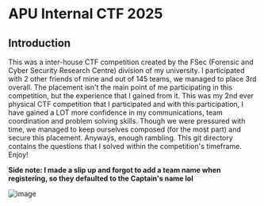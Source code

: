# APU Internal CTF 2025
## Introduction
This was a inter-house CTF competition created by the FSec (Forensic and Cyber Security Research Centre) division of my university. I participated with 2 other friends of mine and out of 145 teams, we managed to place 3rd overall. The placement isn't the main point of me participating in this competition, but the experience that I gained from it. This was my 2nd ever physical CTF competition that I participated and with this participation, I have gained a LOT more confidence in my communications, team coordination and problem solving skills. Though we were pressured with time, we managed to keep ourselves composed (for the most part) and secure this placement.
Anyways, enough rambling. This git directory contains the questions that I solved within the competition's timeframe. Enjoy!

**Side note: I made a slip up and forgot to add a team name when registering, so they defaulted to the Captain's name lol**

![image](https://github.com/user-attachments/assets/d2fb47d4-1612-4d41-a8a5-bee39321ac48)

